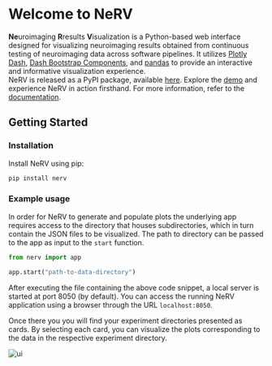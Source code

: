 # Welcome to NeRV

**Ne**uroimaging **R**results **V**isualization is a Python-based web interface designed for visualizing neuroimaging results obtained from continuous testing of neuroimaging data across software pipelines. It utilizes [Plotly Dash](https://dash.plotly.com/), [Dash Bootstrap Components](https://dash-bootstrap-components.opensource.faculty.ai/), and [pandas](https://pandas.pydata.org/) to provide an interactive and informative visualization experience.\
NeRV is released as a PyPI package, available [here](https://pypi.org/project/nerv/). Explore the [demo](https://nerv-demo.onrender.com/) and experience NeRV in action firsthand. For more information, refer to the [documentation](https://rmanaem.github.io/nerv/).

## Getting Started

### Installation

Install NeRV using pip:

```bash
pip install nerv
```

### Example usage

In order for NeRV to generate and populate plots the underlying app requires access to the directory that houses subdirectories, which in turn contain the JSON files to be visualized. The path to directory can be passed to the app as input to the `start` function.

```python
from nerv import app

app.start("path-to-data-directory")
```

After executing the file containing the above code snippet, a local server is started at port 8050 (by default). You can access the running NeRV application using a browser through the URL `localhost:8050`.

Once there you you will find your experiment directories presented as cards. By selecting each card, you can visualize the plots corresponding to the data in the respective experiment directory.

![ui](https://github.com/rmanaem/nerv/blob/master/img/ui.png?raw=true)
